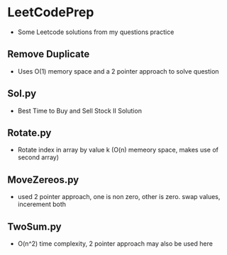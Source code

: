 # LeetCodePrep
- Some Leetcode solutions from my questions practice 
## Remove Duplicate 
- Uses O(1) memory space and a 2 pointer approach to solve question 
## Sol.py 
- Best Time to Buy and Sell Stock II Solution
## Rotate.py
- Rotate index in array by value k (O(n) memeory space, makes use of second array) 
## MoveZereos.py
- used 2 pointer approach, one is non zero, other is zero. swap values, incerement both
## TwoSum.py
- O(n^2) time complexity, 2 pointer approach may also be used here 
